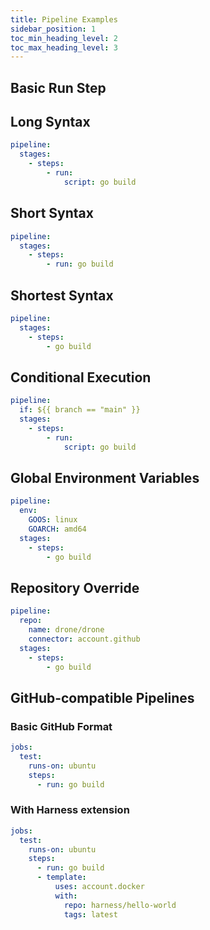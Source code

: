 ```yaml
---
title: Pipeline Examples
sidebar_position: 1
toc_min_heading_level: 2
toc_max_heading_level: 3
---
```


## Basic Run Step

## Long Syntax

```yaml
pipeline:
  stages:
    - steps:
        - run:
            script: go build
```

## Short Syntax
```yaml
pipeline:
  stages:
    - steps:
        - run: go build
```
## Shortest Syntax
```yaml
pipeline:
  stages:
    - steps:
        - go build
```
## Conditional Execution
```yaml
pipeline:
  if: ${{ branch == "main" }}
  stages:
    - steps:
        - run:
            script: go build
```
## Global Environment Variables
```yaml
pipeline:
  env:
    GOOS: linux
    GOARCH: amd64
  stages:
    - steps:
        - go build
```
## Repository Override
```yaml
pipeline:
  repo:
    name: drone/drone
    connector: account.github
  stages:
    - steps:
        - go build
```
## GitHub-compatible Pipelines

### Basic GitHub Format

```yaml
jobs:
  test:
    runs-on: ubuntu
    steps:
      - run: go build
```
### With Harness extension

```yaml
jobs:
  test:
    runs-on: ubuntu
    steps:
      - run: go build
      - template:
          uses: account.docker
          with:
            repo: harness/hello-world
            tags: latest
```